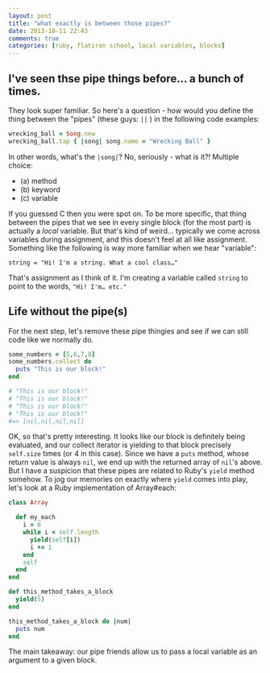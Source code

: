 ```yaml
---
layout: post
title: "what exactly is between those pipes?"
date: 2013-10-11 22:43
comments: true
categories: [ruby, flatiron school, local variables, blocks]
---
```

## I've seen thse pipe things before… a bunch of times.

They look super familiar. So here's a question - how would you define the thing between the "pipes" (these guys: ```||``` ) in the following code examples:	

```ruby
wrecking_ball = Song.new
wrecking_ball.tap { |song| song.name = "Wrecking Ball" }
```


In other words, what's the ```|song|```? No, seriously - what is it?! Multiple choice:
<ul>
<li> (a) method</li>
<li> (b) keyword</li>
<li> (c) variable</li> 
</ul>

If you guessed C then you were spot on. To be more specific, that thing between the pipes that we see in every single block (for the most part) is actually a <em>local</em> variable. But that's kind of weird… typically we come across variables during assignment, and this doesn't feel at all like assignment. Something like the following is way more familiar when we hear "variable":

 ```string = "Hi! I'm a string. What a cool class…"```

That's assignment as I think of it. I'm creating a variable called ```string``` to point to the words, ```"Hi! I'm… etc."``` 

## Life without the pipe(s)

For the next step, let's remove these pipe thingies and see if we can still code like we normally do. 

```ruby
some_numbers = [5,6,7,8]
some_numbers.collect do
  puts "This is our block!"
end

# "This is our block!"
# "This is our block!"
# "This is our block!"
# "This is our block!"
#=> [nil,nil,nil,nil]
```
OK, so that's pretty interesting. It looks like our block is definitely being evaluated, and our collect iterator is yielding to that block precisely ```self.size``` times (or 4 in this case). Since we have a ```puts``` method, whose return value is always ```nil```, we end up with the returned array of ```nil```'s above. But I have a suspicion that these pipes are related to Ruby's ```yield``` method somehow. To jog our memories on exactly where ```yield``` comes into play, let's look at a Ruby implementation of Array#each:

```ruby
class Array

  def my_each
    i = 0
    while i < self.length
      yield(self[i])
      i += 1
    end
    self
  end
end
```

```ruby
def this_method_takes_a_block
  yield(5)
end

this_method_takes_a_block do |num|
  puts num
end
```
The main takeaway: our pipe friends allow us to pass a local variable as an argument to a given block. 